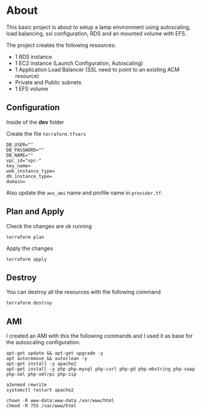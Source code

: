 # About

This basic project is about to setup a lamp environment using autoscaling, load balancing, ssl configuration, RDS and an mounted volume with EFS.

The project creates the following resources:
- 1 RDS instance
- 1 EC2 instance (Launch Configuration, Autoscaling)
- 1 Application Load Balancer (SSL need to point to an existing ACM resource)
- Private and Public subnets
- 1 EFS volume

## Configuration

Inside of the **dev** folder

Create the file `terraform.tfvars` 
```
DB_USER=""
DB_PASSWORD=""
DB_NAME=""
vpc_id="vpc-"
key_name=
web_instance_type=
db_instance_type=
domain=
```

Also update the `aws_ami` name and profile name in `provider.tf`.

## Plan and Apply
Check the changes are ok running
```
terraform plan
```

Apply the changes
```
terraform apply
```


## Destroy

You can destroy all the resources with the following command
```
terraform destroy
```

## AMI

I created an AMI with this the following commands and I used it as base for the autoscaling configuration.

```
apt-get update && apt-get upgrade -y
apt autoremove && autoclean -y
apt-get install -y apache2
apt-get install -y php php-mysql php-curl php-gd php-mbstring php-soap php-xml php-xmlrpc php-zip

a2enmod rewrite
systemctl restart apache2

chown -R www-data:www-data /var/www/html
chmod -R 755 /var/www/html
```